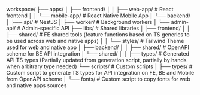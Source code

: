 workspace/
├── apps/
│ ├── frontend/
│ │ ├── web-app/ # React frontend
│ │ └── mobile-app/ # React Native Mobile App
│ └── backend/
│ ├── api/ # NestJS
│ ├── worker/ # Background workers
│ └── admin-api/ # Admin-specific API
├── libs/ # Shared libraries
│ ├── frontend/
│ │ ├── shared/ # FE shared tools (feature functions based on TS generics to be used across web and native apps)
│ │ └── styles/ # Tailwind Theme used for web and native app
│ ├── backend/
│ │ ├── shared/ # OpenAPI scheme for BE API integration
│ └── shared/
│ │ ├── types/ # Generated API TS types (Partially updated from generation script, partially by hands when arbitrary type needed)
└── scripts/ # Custom scripts
│ ├── types/ # Custom script to generate TS types for API integration on FE, BE and Mobile from OpenAPI scheme
│ └── fonts/ # Custom script to copy fonts for web and native apps sources
